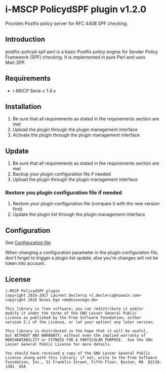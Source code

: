 # i-MSCP PolicydSPF plugin v1.2.0

Provides Postfix policy server for RFC 4408 SPF checking.

## Introduction

postfix-policyd-spf-perl is a basic Postfix policy engine for Sender Policy
Framework (SPF) checking. It is implemented in pure Perl and uses Mail::SPF.

## Requirements

- i-MSCP Serie ≥ 1.4.x

## Installation

1. Be sure that all requirements as stated in the requirements section are met
2. Upload the plugin through the plugin management interface
3. Activate the plugin through the plugin management interface

## Update

1. Be sure that all requirements as stated in the requirements section are met
2. Backup your plugin configuration file if needed
3. Upload the plugin through the plugin management interface

### Restore you plugin configuration file if needed

1. Restore your plugin configuration file (compare it with the new version first)
2. Update the plugin list through the plugin management interface

## Configuration

See [Configuration file](config.php)

When changing a configuration parameter in the plugin configuration file, don't
forget to trigger a plugin list update, else you're changes will not be token
into account.

## License

    i-MSCP PolicydSPF plugin
    copyright 2016-2017 Laurent Declercq <l.declercq@nuxwin.com>
    copyright 2016 Ninos Ego <me@ninosego.de>
    
    This library is free software; you can redistribute it and/or
    modify it under the terms of the GNU Lesser General Public
    License as published by the Free Software Foundation; either
    version 2.1 of the License, or (at your option) any later version.
    
    This library is distributed in the hope that it will be useful,
    but WITHOUT ANY WARRANTY; without even the implied warranty of
    MERCHANTABILITY or FITNESS FOR A PARTICULAR PURPOSE.  See the GNU
    Lesser General Public License for more details.
    
    You should have received a copy of the GNU Lesser General Public
    License along with this library; if not, write to the Free Software
    Foundation, Inc., 51 Franklin Street, Fifth Floor, Boston, MA  02110-1301  USA
